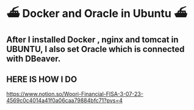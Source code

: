 # ⛴️ Docker and Oracle in Ubuntu ⛴️

## After I installed Docker , nginx and tomcat in UBUNTU, I also set Oracle which is connected with DBeaver.

## HERE IS HOW I DO
https://www.notion.so/Woori-Financial-FISA-3-07-23-4569c0c4014a41f0a06caa79884bfc71?pvs=4
